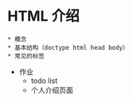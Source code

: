 # HTML 介绍
    * 概念
    * 基本结构（doctype html head body）
    * 常见的标签

* 作业
    * todo list
    * 个人介绍页面